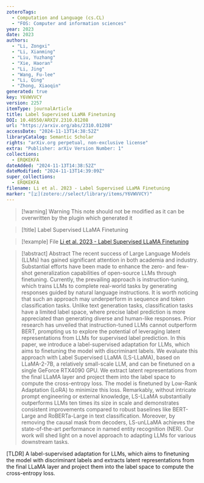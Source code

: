 ```yaml
---
zoteroTags:
  - Computation and Language (cs.CL)
  - "FOS: Computer and information sciences"
year: 2023
date: 2023
authors:
  - "Li, Zongxi"
  - "Li, Xianming"
  - "Liu, Yuzhang"
  - "Xie, Haoran"
  - "Li, Jing"
  - "Wang, Fu-lee"
  - "Li, Qing"
  - "Zhong, Xiaoqin"
generated: true
key: Y6VWVVCY
version: 2257
itemType: journalArticle
title: Label Supervised LLaMA Finetuning
DOI: 10.48550/ARXIV.2310.01208
url: "https://arxiv.org/abs/2310.01208"
accessDate: "2024-11-13T14:38:52Z"
libraryCatalog: Semantic Scholar
rights: "arXiv.org perpetual, non-exclusive license"
extra: "Publisher: arXiv Version Number: 1"
collections:
  - ERQKEKFA
dateAdded: "2024-11-13T14:38:52Z"
dateModified: "2024-11-13T14:39:09Z"
super_collections:
  - ERQKEKFA
filename: Li et al. 2023 - Label Supervised LLaMA Finetuning
marker: "[🇿](zotero://select/library/items/Y6VWVVCY)"
---
```


>[!warning] Warning
> This note should not be modified as it can be overwritten by the plugin which generated it

> [!title] Label Supervised LLaMA Finetuning

> [!example] File
> [Li et al. 2023 - Label Supervised LLaMA Finetuning](Li%20et%20al.%202023%20-%20Label%20Supervised%20LLaMA%20Finetuning.pdf)

> [!abstract] Abstract
> The recent success of Large Language Models (LLMs) has gained significant attention in both academia and industry. Substantial efforts have been made to enhance the zero- and few-shot generalization capabilities of open-source LLMs through finetuning. Currently, the prevailing approach is instruction-tuning, which trains LLMs to complete real-world tasks by generating responses guided by natural language instructions. It is worth noticing that such an approach may underperform in sequence and token classification tasks. Unlike text generation tasks, classification tasks have a limited label space, where precise label prediction is more appreciated than generating diverse and human-like responses. Prior research has unveiled that instruction-tuned LLMs cannot outperform BERT, prompting us to explore the potential of leveraging latent representations from LLMs for supervised label prediction. In this paper, we introduce a label-supervised adaptation for LLMs, which aims to finetuning the model with discriminant labels. We evaluate this approach with Label Supervised LLaMA (LS-LLaMA), based on LLaMA-2-7B, a relatively small-scale LLM, and can be finetuned on a single GeForce RTX4090 GPU. We extract latent representations from the final LLaMA layer and project them into the label space to compute the cross-entropy loss. The model is finetuned by Low-Rank Adaptation (LoRA) to minimize this loss. Remarkably, without intricate prompt engineering or external knowledge, LS-LLaMA substantially outperforms LLMs ten times its size in scale and demonstrates consistent improvements compared to robust baselines like BERT-Large and RoBERTa-Large in text classification. Moreover, by removing the causal mask from decoders, LS-unLLaMA achieves the state-of-the-art performance in named entity recognition (NER). Our work will shed light on a novel approach to adapting LLMs for various downstream tasks.

[TLDR] A label-supervised adaptation for LLMs, which aims to finetuning the model with discriminant labels and extracts latent representations from the final LLaMA layer and project them into the label space to compute the cross-entropy loss.

